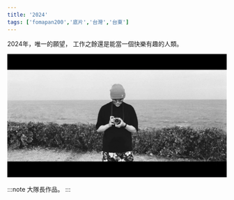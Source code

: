 ```yaml
---
title: '2024'
tags: ['fomapan200','底片','台灣','台東']
---
```

2024年，唯一的願望，
工作之餘還是能當一個快樂有趣的人類。

![001](./img/instagram_output/202312/011.webp)

:::note 
大隊長作品。
:::